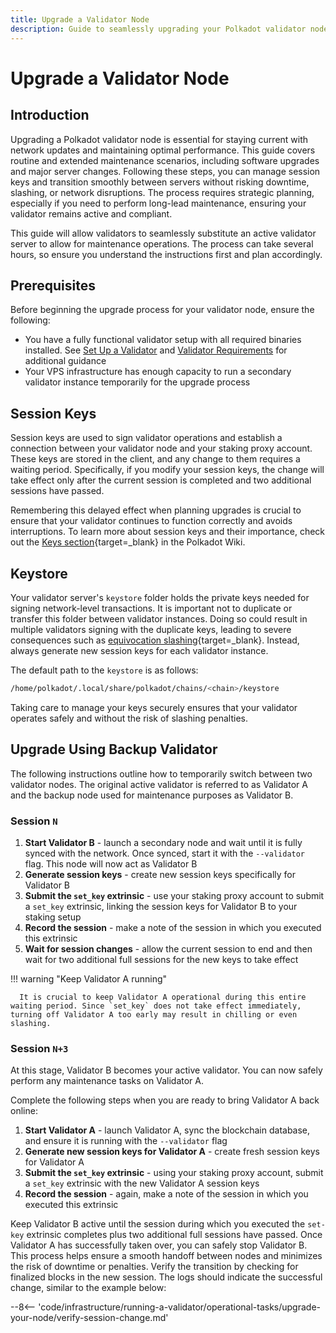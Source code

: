 ```yaml
---
title: Upgrade a Validator Node
description: Guide to seamlessly upgrading your Polkadot validator node, managing session keys, and executing server maintenance while avoiding downtime and slashing risks.
---
```


# Upgrade a Validator Node

## Introduction

Upgrading a Polkadot validator node is essential for staying current with network updates and maintaining optimal performance. This guide covers routine and extended maintenance scenarios, including software upgrades and major server changes. Following these steps, you can manage session keys and transition smoothly between servers without risking downtime, slashing, or network disruptions. The process requires strategic planning, especially if you need to perform long-lead maintenance, ensuring your validator remains active and compliant.

This guide will allow validators to seamlessly substitute an active validator server to allow for maintenance operations. The process can take several hours, so ensure you understand the instructions first and plan accordingly.

## Prerequisites

Before beginning the upgrade process for your validator node, ensure the following:

- You have a fully functional validator setup with all required binaries installed. See [Set Up a Validator](infrastructure/running-a-validator/onboarding-and-offboarding/set-up-validator.md) and [Validator Requirements](polkadot-docs/infrastructure/running-a-validator/requirements.md) for additional guidance
- Your VPS infrastructure has enough capacity to run a secondary validator instance temporarily for the upgrade process

## Session Keys

Session keys are used to sign validator operations and establish a connection between your validator node and your staking proxy account. These keys are stored in the client, and any change to them requires a waiting period. Specifically, if you modify your session keys, the change will take effect only after the current session is completed and two additional sessions have passed.

Remembering this delayed effect when planning upgrades is crucial to ensure that your validator continues to function correctly and avoids interruptions. To learn more about session keys and their importance, check out the [Keys section](https://wiki.polkadot.network/docs/learn-cryptography#keys){target=\_blank} in the Polkadot Wiki.

## Keystore

Your validator server's `keystore` folder holds the private keys needed for signing network-level transactions. It is important not to duplicate or transfer this folder between validator instances. Doing so could result in multiple validators signing with the duplicate keys, leading to severe consequences such as [equivocation slashing](https://wiki.polkadot.network/docs/learn-offenses){target=\_blank}. Instead, always generate new session keys for each validator instance.

The default path to the `keystore` is as follows:

```bash
/home/polkadot/.local/share/polkadot/chains/<chain>/keystore
```

Taking care to manage your keys securely ensures that your validator operates safely and without the risk of slashing penalties.

## Upgrade Using Backup Validator

The following instructions outline how to temporarily switch between two validator nodes. The original active validator is referred to as Validator A and the backup node used for maintenance purposes as Validator B.

### Session `N`

1. **Start Validator B** - launch a secondary node and wait until it is fully synced with the network. Once synced, start it with the `--validator` flag. This node will now act as Validator B
2. **Generate session keys** - create new session keys specifically for Validator B
3. **Submit the `set_key` extrinsic** - use your staking proxy account to submit a `set_key` extrinsic, linking the session keys for Validator B to your staking setup
4. **Record the session** - make a note of the session in which you executed this extrinsic
5. **Wait for session changes** - allow the current session to end and then wait for two additional full sessions for the new keys to take effect

!!! warning "Keep Validator A running"

      It is crucial to keep Validator A operational during this entire waiting period. Since `set_key` does not take effect immediately, turning off Validator A too early may result in chilling or even slashing.

### Session `N+3`

At this stage, Validator B becomes your active validator. You can now safely perform any maintenance tasks on Validator A.

Complete the following steps when you are ready to bring Validator A back online:

1. **Start Validator A** - launch Validator A, sync the blockchain database, and ensure it is running with the `--validator` flag
2. **Generate new session keys for Validator A** - create fresh session keys for Validator A
3. **Submit the `set_key` extrinsic** - using your staking proxy account, submit a `set_key` extrinsic with the new Validator A session keys
4. **Record the session** - again, make a note of the session in which you executed this extrinsic

Keep Validator B active until the session during which you executed the `set-key` extrinsic completes plus two additional full sessions have passed. Once Validator A has successfully taken over, you can safely stop Validator B. This process helps ensure a smooth handoff between nodes and minimizes the risk of downtime or penalties. Verify the transition by checking for finalized blocks in the new session. The logs should indicate the successful change, similar to the example below:

--8<-- 'code/infrastructure/running-a-validator/operational-tasks/upgrade-your-node/verify-session-change.md'

